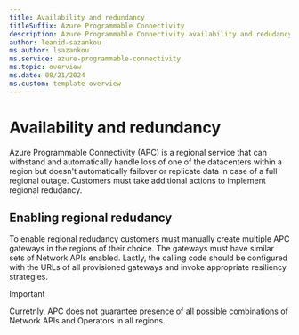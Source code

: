 ```yaml
---
title: Availability and redundancy
titleSuffix: Azure Programmable Connectivity
description: Azure Programmable Connectivity availability and redudancy.
author: leanid-sazankou
ms.author: lsazankou
ms.service: azure-programmable-connectivity
ms.topic: overview
ms.date: 08/21/2024
ms.custom: template-overview
---
```


# Availability and redundancy

Azure Programmable Connectivity (APC) is a regional service that can withstand and automatically handle loss of one of the datacenters within a region but doesn't automatically
failover or replicate data in case of a full regional outage. Customers must take additional actions to implement regional redudancy.

## Enabling regional redudancy

To enable regional redudancy customers must manually create multiple APC gateways in the regions of their choice. The gateways must have similar sets of Network APIs enabled. Lastly, the calling code should be configured with the URLs of all provisioned gateways and invoke appropriate resiliency strategies.

> [!IMPORTANT]
> Curretnly, APC does not guarantee presence of all possible combinations of Network APIs and Operators in all regions.
